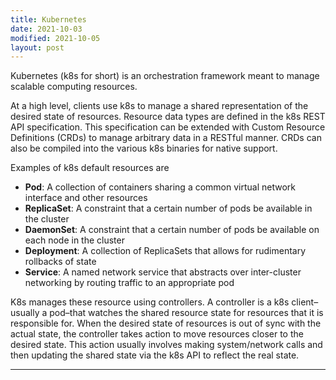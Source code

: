 ```yaml
---
title: Kubernetes
date: 2021-10-03
modified: 2021-10-05
layout: post
---
```


Kubernetes (k8s for short) is an orchestration framework meant to manage scalable computing resources.

At a high level, clients use k8s to manage a shared representation of the desired state of resources. Resource data types are defined in the k8s REST API specification. This specification can be extended with Custom Resource Definitions (CRDs) to manage arbitrary data in a RESTful manner. CRDs can also be compiled into the various k8s binaries for native support.

Examples of k8s default resources are

- **Pod**: A collection of containers sharing a common virtual network interface and other resources
- **ReplicaSet**: A constraint that a certain number of pods be available in the cluster
- **DaemonSet**: A constraint that a certain number of pods be available on each node in the cluster
- **Deployment**: A collection of ReplicaSets that allows for rudimentary rollbacks of state
- **Service**: A named network service that abstracts over inter-cluster networking by routing traffic to an appropriate pod

K8s manages these resource using controllers. A controller is a k8s client–usually a pod–that watches the shared resource state for resources that it is responsible for. When the desired state of resources is out of sync with the actual state, the controller takes action to move resources closer to the desired state. This action usually involves making system/network calls and then updating the shared state via the k8s API to reflect the real state.

***
